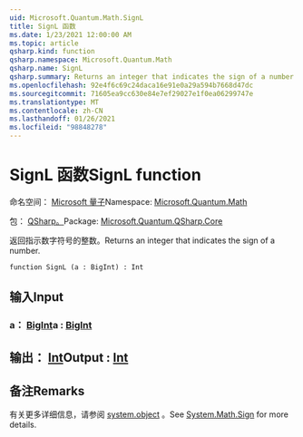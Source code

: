 ```yaml
---
uid: Microsoft.Quantum.Math.SignL
title: SignL 函数
ms.date: 1/23/2021 12:00:00 AM
ms.topic: article
qsharp.kind: function
qsharp.namespace: Microsoft.Quantum.Math
qsharp.name: SignL
qsharp.summary: Returns an integer that indicates the sign of a number.
ms.openlocfilehash: 92e4f6c69c24daca16e91e0a29a594b7668d47dc
ms.sourcegitcommit: 71605ea9cc630e84e7ef29027e1f0ea06299747e
ms.translationtype: MT
ms.contentlocale: zh-CN
ms.lasthandoff: 01/26/2021
ms.locfileid: "98848278"
---
```

# <a name="signl-function"></a><span data-ttu-id="93003-102">SignL 函数</span><span class="sxs-lookup"><span data-stu-id="93003-102">SignL function</span></span>

<span data-ttu-id="93003-103">命名空间： [Microsoft 量子](xref:Microsoft.Quantum.Math)</span><span class="sxs-lookup"><span data-stu-id="93003-103">Namespace: [Microsoft.Quantum.Math](xref:Microsoft.Quantum.Math)</span></span>

<span data-ttu-id="93003-104">包： [QSharp。](https://nuget.org/packages/Microsoft.Quantum.QSharp.Core)</span><span class="sxs-lookup"><span data-stu-id="93003-104">Package: [Microsoft.Quantum.QSharp.Core](https://nuget.org/packages/Microsoft.Quantum.QSharp.Core)</span></span>


<span data-ttu-id="93003-105">返回指示数字符号的整数。</span><span class="sxs-lookup"><span data-stu-id="93003-105">Returns an integer that indicates the sign of a number.</span></span>

```qsharp
function SignL (a : BigInt) : Int
```


## <a name="input"></a><span data-ttu-id="93003-106">输入</span><span class="sxs-lookup"><span data-stu-id="93003-106">Input</span></span>

### <a name="a--bigint"></a><span data-ttu-id="93003-107">a： [BigInt](xref:microsoft.quantum.lang-ref.bigint)</span><span class="sxs-lookup"><span data-stu-id="93003-107">a : [BigInt](xref:microsoft.quantum.lang-ref.bigint)</span></span>





## <a name="output--int"></a><span data-ttu-id="93003-108">输出： [Int](xref:microsoft.quantum.lang-ref.int)</span><span class="sxs-lookup"><span data-stu-id="93003-108">Output : [Int](xref:microsoft.quantum.lang-ref.int)</span></span>



## <a name="remarks"></a><span data-ttu-id="93003-109">备注</span><span class="sxs-lookup"><span data-stu-id="93003-109">Remarks</span></span>

<span data-ttu-id="93003-110">有关更多详细信息，请参阅 [system.object](https://docs.microsoft.com/dotnet/api/system.math.sign) 。</span><span class="sxs-lookup"><span data-stu-id="93003-110">See [System.Math.Sign](https://docs.microsoft.com/dotnet/api/system.math.sign) for more details.</span></span>
